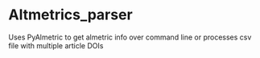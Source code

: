 # Altmetrics_parser
Uses PyAlmetric to get almetric info over command line or processes csv file with multiple article DOIs
